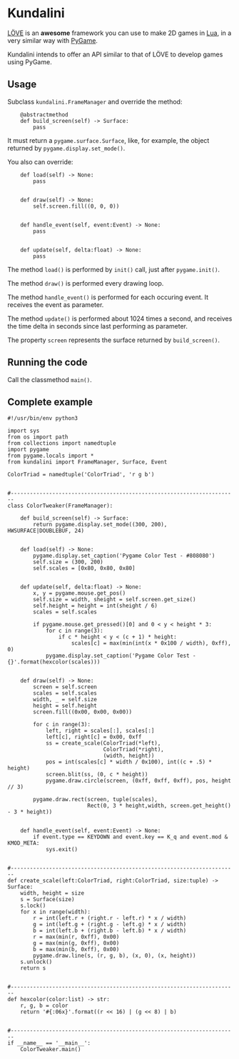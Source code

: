 # Kundalini

[LÖVE](http://www.love2d.org/) is an **awesome** framework you can use
to make 2D games in [Lua](http://www.lua.org/), in a very similar way
with [PyGame](http://www.pygame.org/).

Kundalini intends to offer an API similar to that of LÖVE to develop
games using PyGame.


## Usage

Subclass `kundalini.FrameManager` and override the method:
```
    @abstractmethod
    def build_screen(self) -> Surface:
        pass
```


It must return a `pygame.surface.Surface`, like, for example, the
object returned by `pygame.display.set_mode()`.

You also can override:
```
    def load(self) -> None:
        pass


    def draw(self) -> None:
        self.screen.fill((0, 0, 0))


    def handle_event(self, event:Event) -> None:
        pass


    def update(self, delta:float) -> None:
        pass
```


The method `load()` is performed by `init()` call, just after
`pygame.init()`.

The method `draw()` is performed every drawing loop.

The method `handle_event()` is performed for each occuring event. It
receives the event as parameter.

The method `update()` is performed about 1024 times a second, and
receives the time delta in seconds since last performing as parameter.

The property `screen` represents the surface returned by
`build_screen()`.


## Running the code

Call the classmethod ``main()``.


## Complete example

```
#!/usr/bin/env python3

import sys
from os import path
from collections import namedtuple
import pygame
from pygame.locals import *
from kundalini import FrameManager, Surface, Event

ColorTriad = namedtuple('ColorTriad', 'r g b')


#-----------------------------------------------------------------------
class ColorTweaker(FrameManager):

    def build_screen(self) -> Surface:
        return pygame.display.set_mode((300, 200), HWSURFACE|DOUBLEBUF, 24)


    def load(self) -> None:
        pygame.display.set_caption('Pygame Color Test - #808080')
        self.size = (300, 200)
        self.scales = [0x80, 0x80, 0x80]


    def update(self, delta:float) -> None:
        x, y = pygame.mouse.get_pos()
        self.size = width, sheight = self.screen.get_size()
        self.height = height = int(sheight / 6)
        scales = self.scales

        if pygame.mouse.get_pressed()[0] and 0 < y < height * 3:
            for c in range(3):
                if c * height < y < (c + 1) * height:
                    scales[c] = max(min(int(x * 0x100 / width), 0xff), 0)
            pygame.display.set_caption('Pygame Color Test - {}'.format(hexcolor(scales)))


    def draw(self) -> None:
        screen = self.screen
        scales = self.scales
        width, _ = self.size
        height = self.height
        screen.fill((0x00, 0x00, 0x00))

        for c in range(3):
            left, right = scales[:], scales[:]
            left[c], right[c] = 0x00, 0xff
            ss = create_scale(ColorTriad(*left),
                              ColorTriad(*right),
                              (width, height))
            pos = int(scales[c] * width / 0x100), int((c + .5) * height)
            screen.blit(ss, (0, c * height))
            pygame.draw.circle(screen, (0xff, 0xff, 0xff), pos, height // 3)

        pygame.draw.rect(screen, tuple(scales),
                         Rect(0, 3 * height,width, screen.get_height() - 3 * height))


    def handle_event(self, event:Event) -> None:
        if event.type == KEYDOWN and event.key == K_q and event.mod & KMOD_META:
            sys.exit()


#-----------------------------------------------------------------------
def create_scale(left:ColorTriad, right:ColorTriad, size:tuple) -> Surface:
    width, height = size
    s = Surface(size)
    s.lock()
    for x in range(width):
        r = int(left.r + (right.r - left.r) * x / width)
        g = int(left.g + (right.g - left.g) * x / width)
        b = int(left.b + (right.b - left.b) * x / width)
        r = max(min(r, 0xff), 0x00)
        g = max(min(g, 0xff), 0x00)
        b = max(min(b, 0xff), 0x00)
        pygame.draw.line(s, (r, g, b), (x, 0), (x, height))
    s.unlock()
    return s


#-----------------------------------------------------------------------
def hexcolor(color:list) -> str:
    r, g, b = color
    return '#{:06x}'.format((r << 16) | (g << 8) | b)


#-----------------------------------------------------------------------
if __name__ == '__main__':
    ColorTweaker.main()
```
